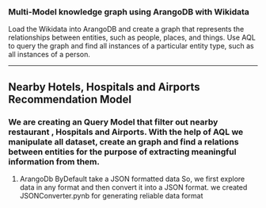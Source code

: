 ### Multi-Model knowledge graph using ArangoDB with Wikidata

Load the Wikidata into ArangoDB and create a graph that represents the relationships between entities, such as people, places, and things. Use AQL to query the graph and find all instances of a particular entity type, such as all instances of a person.

****



## Nearby Hotels, Hospitals and Airports Recommendation Model

### We are creating an Query Model that filter out nearby restaurant , Hospitals and Airports. With the help of AQL we manipulate all dataset, create an graph and find a relations between entities for the purpose of  extracting  meaningful information from them.

1. ArangoDb ByDefault take a JSON formatted data So, we first explore data in any format and then convert it into a JSON format. we created JSONConverter.pynb for generating reliable data format
